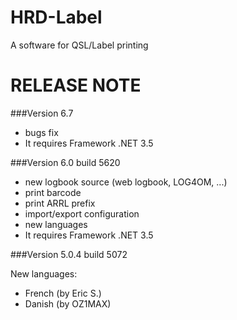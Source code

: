# HRD-Label
A software for QSL/Label printing

RELEASE NOTE
============

###Version 6.7
- bugs fix 
- It requires Framework .NET 3.5

###Version 6.0 build 5620
- new logbook source (web logbook, LOG4OM, ...)
- print barcode
- print ARRL prefix
- import/export configuration
- new languages
- It requires Framework .NET 3.5

###Version 5.0.4 build 5072

New languages:
- French (by Eric S.)
- Danish (by OZ1MAX)

